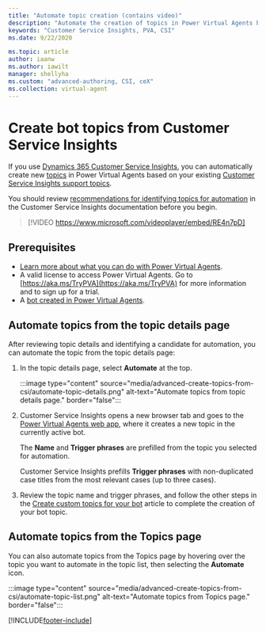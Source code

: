 ```yaml
---
title: "Automate topic creation (contains video)"
description: "Automate the creation of topics in Power Virtual Agents bots by using support topics discovered by Dynamics 365 Customer Service Insights."
keywords: "Customer Service Insights, PVA, CSI"
ms.date: 9/22/2020

ms.topic: article
author: iaanw
ms.author: iawilt
manager: shellyha
ms.custom: "advanced-authoring, CSI, ceX"
ms.collection: virtual-agent
---
```


# Create bot topics from Customer Service Insights

If you use [Dynamics 365 Customer Service Insights](/dynamics365/ai/customer-service-insights/overview), you can automatically create new [topics](authoring-create-edit-topics.md) in Power Virtual Agents based on your existing [Customer Service Insights support topics](/dynamics365/ai/customer-service-insights/topics-page).

You should review [recommendations for identifying topics for automation](/dynamics365/ai/customer-service-insights/automate-topics#identify-topics-for-automation) in the Customer Service Insights documentation before you begin.

>
> [!VIDEO https://www.microsoft.com/videoplayer/embed/RE4n7pD]
>

## Prerequisites

- [Learn more about what you can do with Power Virtual Agents](fundamentals-what-is-power-virtual-agents.md).
- A valid license to access Power Virtual Agents. Go to [https://aka.ms/TryPVA](https://aka.ms/TryPVA) for more information and to sign up for a trial.
- A [bot created in Power Virtual Agents](authoring-first-bot.md).

## Automate topics from the topic details page

After reviewing topic details and identifying a candidate for automation, you can automate the topic from the topic details page:

1. In the topic details page, select **Automate** at the top.

    :::image type="content" source="media/advanced-create-topics-from-csi/automate-topic-details.png" alt-text="Automate topics from topic details page." border="false":::

1. Customer Service Insights opens a new browser tab and goes to the [Power Virtual Agents web app](https://web.powerva.microsoft.com), where it creates a new topic in the currently active bot.

    The **Name** and **Trigger phrases** are prefilled from the topic you selected for automation.

    Customer Service Insights prefills **Trigger phrases** with non-duplicated case titles from the most relevant cases (up to three cases).

1. Review the topic name and trigger phrases, and follow the other steps in the [Create custom topics for your bot](authoring-create-edit-topics.md) article to complete the creation of your bot topic.

## Automate topics from the Topics page

You can also automate topics from the Topics page by hovering over the topic you want to automate in the topic list, then selecting the **Automate** icon.

:::image type="content" source="media/advanced-create-topics-from-csi/automate-topic-list.png" alt-text="Automate topics from Topics page." border="false":::

[!INCLUDE[footer-include](includes/footer-banner.md)]
